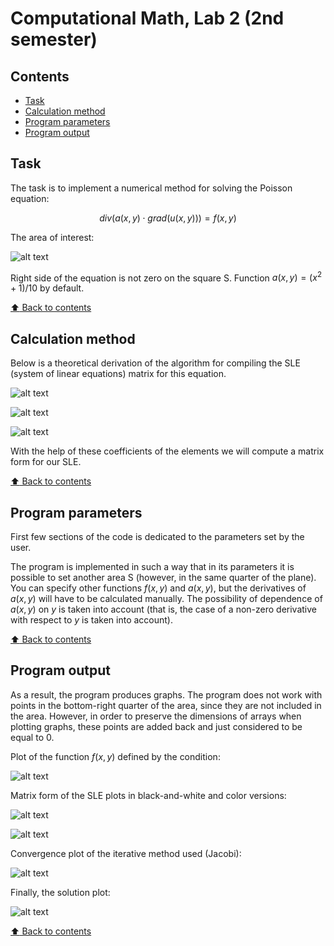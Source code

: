 # Computational Math, Lab 2 (2nd semester)

## Contents

- [Task](#task)
- [Calculation method](#calculation-method)
- [Program parameters](#program-parameters)
- [Program output](#program-output)

## Task

The task is to implement a numerical method for solving the Poisson equation:

$$ div(a(x,y) \cdot grad(u(x,y))) = f(x,y) $$

The area of interest:

![alt text](https://github.com/OborotovMikhail/mipt-comp-math/blob/main/lab-2.2/readme-images/image-area.png? "The area of interest")

Right side of the equation is not zero on the square S. Function $a(x,y) = (x^2 + 1)/10$ by default.

[:arrow_up: Back to contents](#Contents)

## Calculation method

Below is a theoretical derivation of the algorithm for compiling the SLE (system of linear equations) matrix for this equation.

![alt text](https://github.com/OborotovMikhail/mipt-comp-math/blob/main/lab-2.2/readme-images/image-theory-1.jpg? "Theory")

![alt text](https://github.com/OborotovMikhail/mipt-comp-math/blob/main/lab-2.2/readme-images/image-theory-2.jpg? "Theory")

![alt text](https://github.com/OborotovMikhail/mipt-comp-math/blob/main/lab-2.2/readme-images/image-theory-3.jpg? "Theory")

With the help of these coefficients of the elements we will compute a matrix form for our SLE.

[:arrow_up: Back to contents](#Contents)

## Program parameters

First few sections of the code is dedicated to the parameters set by the user.

The program is implemented in such a way that in its parameters it is possible to set another area S (however, in the same quarter of the plane). You can specify other functions $f(x,y)$ and $a(x,y)$, but the derivatives of $a(x,y)$ will have to be calculated manually. The possibility of dependence of $a(x,y)$ on $y$ is taken into account (that is, the case of a non-zero derivative with respect to $y$ is taken into account).

[:arrow_up: Back to contents](#Contents)

## Program output

As a result, the program produces graphs. The program does not work with points in the bottom-right quarter of the area, since they are not included in the area.
However, in order to preserve the dimensions of arrays when plotting graphs, these points are added back and just considered to be equal to 0.

Plot of the function $f(x,y)$ defined by the condition:

![alt text](https://github.com/OborotovMikhail/mipt-comp-math/blob/main/lab-2.2/readme-images/image-plot-1.png? "f(x,y) function")

Matrix form of the SLE plots in black-and-white and color versions:

![alt text](https://github.com/OborotovMikhail/mipt-comp-math/blob/main/lab-2.2/readme-images/image-plot-2.1.png? "Matrix form of the SLE")

![alt text](https://github.com/OborotovMikhail/mipt-comp-math/blob/main/lab-2.2/readme-images/image-plot-2.2.png? "Matrix form of the SLE")

Convergence plot of the iterative method used (Jacobi):

![alt text](https://github.com/OborotovMikhail/mipt-comp-math/blob/main/lab-2.2/readme-images/image-plot-3.1.png? "Convergence of the Jacobi method")

Finally, the solution plot:

![alt text](https://github.com/OborotovMikhail/mipt-comp-math/blob/main/lab-2.2/readme-images/image-plot-3.2.png? "Solution")

[:arrow_up: Back to contents](#Contents)
